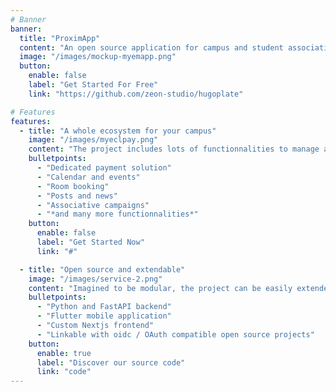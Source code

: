 ```yaml
---
# Banner
banner:
  title: "ProximApp"
  content: "An open source application for campus and student associations"
  image: "/images/mockup-myemapp.png"
  button:
    enable: false
    label: "Get Started For Free"
    link: "https://github.com/zeon-studio/hugoplate"

# Features
features:
  - title: "A whole ecosystem for your campus"
    image: "/images/myeclpay.png"
    content: "The project includes lots of functionnalities to manage and ease student life on campus."
    bulletpoints:
      - "Dedicated payment solution"
      - "Calendar and events"
      - "Room booking"
      - "Posts and news"
      - "Associative campaigns"
      - "*and many more functionnalities*"
    button:
      enable: false
      label: "Get Started Now"
      link: "#"

  - title: "Open source and extendable"
    image: "/images/service-2.png"
    content: "Imagined to be modular, the project can be easily extended and improved to meet your school or university specific needs"
    bulletpoints:
      - "Python and FastAPI backend"
      - "Flutter mobile application"
      - "Custom Nextjs frontend"
      - "Linkable with oidc / OAuth compatible open source projects"
    button:
      enable: true
      label: "Discover our source code"
      link: "code"
---
```

